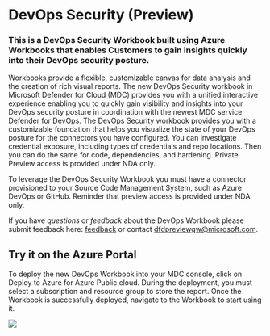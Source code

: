 # DevOps Security (Preview) 

### This is a DevOps Security Workbook built using Azure Workbooks that enables Customers to gain insights quickly into their DevOps security posture.

  Workbooks provide a flexible, customizable canvas for data analysis and the creation of rich visual reports.  The new DevOps Security workbook in Microsoft Defender for Cloud (MDC) provides you with a unified interactive experience enabling you to quickly gain visibility and insights into your DevOps security posture in coordination with the newest MDC service Defender for DevOps. The DevOps Security workbook provides you with a customizable foundation that helps you visualize the state of your DevOps posture for the connectors you have configured. You can investigate credential exposure, including types of credentials and repo locations. Then you can do the same for code, dependencies, and hardening. Private Preview access is provided under NDA only.

  To leverage the DevOps Security Workbook you must have a connector provisioned to your Source Code Management System, such as Azure DevOps or GitHub. Reminder that preview access is provided under NDA only. 

If you have *questions* or *feedback* about the DevOps Workbook please submit feedback here: [feedback]() or contact dfdpreviewgw@microsoft.com. 

## Try it on the Azure Portal
To deploy the new DevOps Workbook into your MDC console, click on Deploy to Azure for Azure Public cloud. During the deployment, you must select a subscription and resource group to store the report. Once the Workbook is successfully deployed, navigate to the Workbook to start using it.

<a href="https://portal.azure.com/#create/Microsoft.Template/uri/https%3A%2F%2Fraw.githubusercontent.com%2FAzure%2FMicrosoft-Defender-for-Cloud%2Fpreview%2FWorkbooks%2FDevOps%20Security%20%28Preview%29%2Fdeploy.json" target="_blank"><img src="https://aka.ms/deploytoazurebutton"/></a>
